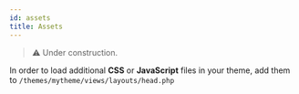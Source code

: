 ```yaml
---
id: assets
title: Assets
---
```


>⚠️ Under construction.


In order to load additional **CSS** or **JavaScript** files in your theme, add them to  `/themes/mytheme/views/layouts/head.php`

